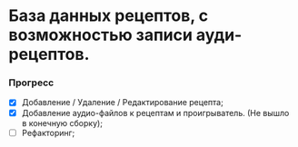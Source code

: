 # База данных рецептов, с возможностью записи ауди-рецептов.

### Прогресс
- [x]  Добавление / Удаление / Редактирование рецепта;
- [x]  Добавление аудио-файлов к рецептам и проигрыватель. (Не вышло в конечную сборку);
- [ ]  Рефакторинг;

